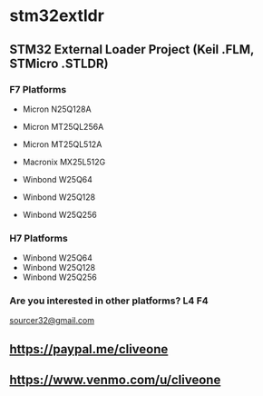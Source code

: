 # stm32extldr
## STM32 External Loader Project (Keil .FLM, STMicro .STLDR)

### F7 Platforms

 * Micron N25Q128A
 * Micron MT25QL256A
 * Micron MT25QL512A
 
 * Macronix MX25L512G
 
 * Winbond W25Q64
 * Winbond W25Q128
 * Winbond W25Q256
 
### H7 Platforms

 * Winbond W25Q64
 * Winbond W25Q128
 * Winbond W25Q256
 
### Are you interested in other platforms? L4 F4
 
 sourcer32@gmail.com
 
 ## https://paypal.me/cliveone
 
 ## https://www.venmo.com/u/cliveone
